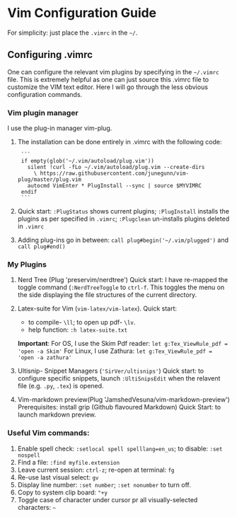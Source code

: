 # Vim Configuration Guide

For simplicity: just place the `.vimrc` in the `~/`.

## Configuring .vimrc
One can configure the relevant vim plugins by specifying in the `~/.vimrc` file. This is extremely helpful as one can just source this .vimrc file to customize the VIM text editor. Here I will go through the less obvious configuration commands. 


### Vim plugin manager

I use the plug-in manager vim-plug.  
1. The installation can be done entirely in .vimrc with the following code:

        ```
        if empty(glob('~/.vim/autoload/plug.vim'))
          silent !curl -fLo ~/.vim/autoload/plug.vim --create-dirs
            \ https://raw.githubusercontent.com/junegunn/vim-plug/master/plug.vim
          autocmd VimEnter * PlugInstall --sync | source $MYVIMRC
        endif
        ```
2. Quick start: ``:PlugStatus`` shows current plugins; `:PlugInstall` installs the plugins as per specified in `.vimrc`; `:Plugclean` un-installs plugins deleted in `.vimrc`
3. Adding plug-ins go in between: ``call plug#begin('~/.vim/plugged')`` and ``call plug#end()``


### My Plugins

1. Nerd Tree (Plug 'preservim/nerdtree')
    Quick start: I have re-mapped the toggle command (`:NerdTreeToggle` to `ctrl-f`. This toggles the menu on the side displaying the file structures of the current directory.


2. Latex-suite for Vim (`vim-latex/vim-latex`). 
    Quick start: 
    - to compile- ``\ll``; to open up pdf- ``\lv``.
    - help function: `:h latex-suite.txt`

    **Important**: 
        For OS, I use the Skim Pdf reader: ``let g:Tex_ViewRule_pdf = 'open -a Skim'``
        For Linux, I use Zathura: ``let g:Tex_ViewRule_pdf = 'open -a zathura'``





2. Ultisnip- Snippet Managers (``'SirVer/ultisnips'``)
    Quick start: to configure specific snippets, launch ``:UltiSnipsEdit`` when the relavent file (e.g. `.py`, `.tex`) is opened.

3. Vim-markdown preview(Plug 'JamshedVesuna/vim-markdown-preview')
    Prerequisites: install grip (Github flavoured Markdown) 
    Quick Start: <C-p> to launch markdown preview.
 
 
### Useful Vim commands:

1. Enable spell check: `:setlocal spell spelllang=en_us`; to disable: `:set nospell`
2. Find a file: `:find myfile.extension`
3. Leave current session: `ctrl-z`; re-open at terminal: `fg`
4. Re-use last visual select: `gv`
5. Display line number: `:set number`; `:set nonumber` to turn off.
6. Copy to system clip board: `"+y` 
7. Toggle case of character under cursor pr all visually-selected characters: `~` 
